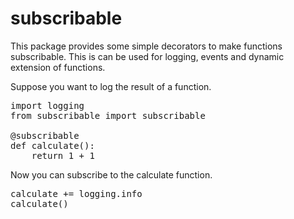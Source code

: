subscribable
============

This package provides some simple decorators to make functions
subscribable. This is can be used for logging, events and dynamic
extension of functions.

Suppose you want to log the result of a function.

<pre>
import logging
from subscribable import subscribable

@subscribable
def calculate():
    return 1 + 1
</pre>

Now you can subscribe to the calculate function.
<pre>
calculate += logging.info
calculate()
</pre>






